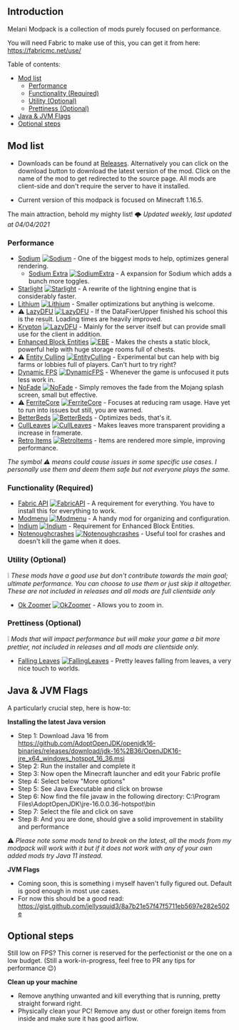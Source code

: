 
## Introduction

Melani Modpack is a collection of mods purely focused on performance. 

You will need Fabric to make use of this, you can get it from here: https://fabricmc.net/use/

Table of contents:
- [Mod list](https://github.com/Alejandro-Sosa/Melani-Modpack#mod-list)
  - [Performance](https://github.com/Alejandro-Sosa/Melani-Modpack#performance)
  - [Functionality (Required)](https://github.com/Alejandro-Sosa/Melani-Modpack#functionality-required)
  - [Utility (Optional)](https://github.com/Alejandro-Sosa/Melani-Modpack#utility-optional)
  - [Prettiness (Optional)](https://github.com/Alejandro-Sosa/Melani-Modpack#prettiness-optional)
- [Java & JVM Flags](https://github.com/Alejandro-Sosa/Melani-Modpack#java--jvm-flags)
- [Optional steps](https://github.com/Alejandro-Sosa/Melani-Modpack#optional-steps)

## Mod list

* Downloads can be found at [Releases](https://github.com/Alejandro-Sosa/Melani-Modpack/releases). Alternatively you can click on the download button to download the latest version of the mod. Click on the name of the mod to get redirected to the source page. All mods are client-side and don't require the server to have it installed.

* Current version of this modpack is focused on Minecraft 1.16.5.

The main attraction, behold my mighty list! 🌩️ *Updated weekly, last updated at 04/04/2021*

### Performance

- [Sodium](https://github.com/CaffeineMC/sodium-fabric) [![Sodium](https://img.shields.io/badge/-%E2%86%93-brightgreen)](https://github.com/CaffeineMC/sodium-fabric/suites/2359795839/artifacts/49961006) - One of the biggest mods to help, optimizes general rendering.
  - [Sodium Extra](https://github.com/FlashyReese/sodium-extra-fabric) [![SodiumExtra](https://img.shields.io/badge/-%E2%86%93-brightgreen)](https://github.com/FlashyReese/sodium-extra-fabric/suites/2363742178/artifacts/50058653) - A expansion for Sodium which adds a bunch more toggles.
- [Starlight](https://github.com/Spottedleaf/Starlight) [![Starlight](https://img.shields.io/badge/-%E2%86%93-brightgreen)](https://github.com/Spottedleaf/Starlight/releases/download/1.0.0-RC1/starlight-fabric-1.0.0-RC1-1.16.x.jar) - A rewrite of the lightning engine that is considerably faster.
- [Lithium](https://github.com/CaffeineMC/lithium-fabric) [![Lithium](https://img.shields.io/badge/-%E2%86%93-brightgreen)](https://github.com/CaffeineMC/lithium-fabric/suites/2240511832/artifacts/46509597) - Smaller optimizations but anything is welcome.
-  ⚠️ [LazyDFU](https://github.com/astei/lazydfu) [![LazyDFU](https://img.shields.io/badge/-%E2%86%93-brightgreen)](https://ci.velocitypowered.com/job/lazydfu/13/artifact/build/libs/lazydfu-0.1.3-SNAPSHOT.jar) - If the DataFixerUpper finished his school this is the result. Loading times are heavily improved.
- [Krypton](https://github.com/astei/krypton) [![LazyDFU](https://img.shields.io/badge/-%E2%86%93-brightgreen)](https://ci.velocitypowered.com/job/krypton/53/artifact/build/libs/krypton-0.1.3-SNAPSHOT.jar) - Mainly for the server itself but can provide small use for the client in addition.
- [Enhanced Block Entities](https://modrinth.com/mod/ebe) [![EBE](https://img.shields.io/badge/-%E2%86%93-brightgreen)](https://cdn.modrinth.com/data/OVuFYfre/versions/0.1/enhancedblockentities-0.1--1.16.x.jar) - Makes the chests a static block, powerful help with huge storage rooms full of chests.
-  ⚠️ [Entity Culling](https://www.curseforge.com/minecraft/mc-mods/entityculling) [![EntityCulling](https://img.shields.io/badge/-%E2%86%93-brightgreen)](https://github.com/tr7zw/EntityCulling-Fabric/suites/2414179978/artifacts/51463326) - Experimental but can help with big farms or lobbies full of players. Can't hurt to try right?
- [Dynamic FPS](https://modrinth.com/mod/dynamic-fps) [![DynamicFPS](https://img.shields.io/badge/-%E2%86%93-brightgreen)](https://github.com/juliand665/Dynamic-FPS/releases/download/2.0.1/dynamic-fps-2.0.1.jar) - Whenever the game is unfocused it puts less work in.
- [NoFade](https://modrinth.com/mod/no-fade) [![NoFade](https://img.shields.io/badge/-%E2%86%93-brightgreen)](https://github.com/UltimateBoomer/mc-no-fade/suites/2194499442/artifacts/45274069) - Simply removes the fade from the Mojang splash screen, small but effective.
-  ⚠️ [FerriteCore](https://github.com/malte0811/FerriteCore) [![FerriteCore](https://img.shields.io/badge/-%E2%86%93-brightgreen)](https://www.curseforge.com/minecraft/mc-mods/ferritecore-fabric/download/3253564/file) - Focuses at reducing ram usage. Have yet to run into issues but still, you are warned.
-  [BetterBeds](https://modrinth.com/mod/better-beds) [![BetterBeds](https://img.shields.io/badge/-%E2%86%93-brightgreen)](https://github.com/TeamMidnightDust/BetterBeds/releases/download/v1.1.0/betterbeds-1.1.0.jar) - Optimizes beds, that's it.
-  [CullLeaves](https://modrinth.com/mod/cull-leaves) [![CullLeaves](https://img.shields.io/badge/-%E2%86%93-brightgreen)](https://github.com/TeamMidnightDust/CullLeaves/releases/download/v2.0.0/cullleaves-2.0.0.jar) - Makes leaves more transparent providing a increase in framerate.
-  [Retro Items](https://modrinth.com/mod/retroitems) [![RetroItems](https://img.shields.io/badge/-%E2%86%93-brightgreen)](https://github.com/hatninja/RetroItems/suites/2383435139/artifacts/50617931) - Items are rendered more simple, improving performance.

*The symbol ⚠️ means could cause issues in some specific use cases. I personally use them and deem them safe but not everyone plays the same.*

### Functionality (Required)

- [Fabric API](https://www.curseforge.com/minecraft/mc-mods/fabric-api) [![FabricAPI](https://img.shields.io/badge/-%E2%86%93-brightgreen)](https://www.curseforge.com/minecraft/mc-mods/fabric-api/download/3248105/file) - A requirement for everything. You have to install this for everything to work.
- [Modmenu](https://github.com/TerraformersMC/ModMenu) [![Modmenu](https://img.shields.io/badge/-%E2%86%93-brightgreen)](https://github.com/TerraformersMC/ModMenu/suites/2099345544/artifacts/42641822) - A handy mod for organizing and configuration.
- [Indium](https://github.com/comp500/Indium) [![Indium](https://img.shields.io/badge/-%E2%86%93-brightgreen)](https://github.com/comp500/Indium/suites/2363754187/artifacts/50058978) - Requirement for Enhanced Block Entities.
- [Notenoughcrashes](https://www.curseforge.com/minecraft/mc-mods/not-enough-crashes) [![Notenoughcrashes](https://img.shields.io/badge/-%E2%86%93-brightgreen)](https://www.curseforge.com/minecraft/mc-mods/not-enough-crashes/download/3226331/file) - Useful tool for crashes and doesn't kill the game when it does.

### Utility (Optional)

❕ *These mods have a good use but don't contribute towards the main goal; ultimate performance. You can choose to use them or just skip it altogether. These are not included in releases and all mods are full clientside only*

- [Ok Zoomer](https://modrinth.com/mod/ok-zoomer) [![OkZoomer](https://img.shields.io/badge/-%E2%86%93-brightgreen)](https://github.com/joaoh1/OkZoomer/releases/download/4.0.1%2B1.16.2/okzoomer-4.0.1+1.16.2.jar) - Allows you to zoom in.

### Prettiness (Optional)

❕ *Mods that will impact performance but will make your game a bit more prettier, not included in releases and all mods are clientside only.*

- [Falling Leaves](https://modrinth.com/mod/fallingleaves) [![FallingLeaves](https://img.shields.io/badge/-%E2%86%93-brightgreen)](https://github.com/RandomMcSomethin/fallingleaves/suites/2409365867/artifacts/51323158) - Pretty leaves falling from leaves, a very nice touch to worlds.

## Java & JVM Flags

A particularly crucial step, here is how-to:

**Installing the latest Java version**
- Step 1: Download Java 16 from https://github.com/AdoptOpenJDK/openjdk16-binaries/releases/download/jdk-16%2B36/OpenJDK16-jre_x64_windows_hotspot_16_36.msi
- Step 2: Run the installer and complete it
- Step 3: Now open the Minecraft launcher and edit your Fabric profile
- Step 4: Select below "More options"
- Step 5: See Java Executable and click on browse
- Step 6: Now find the file javaw in the following directory: C:\Program Files\AdoptOpenJDK\jre-16.0.0.36-hotspot\bin
- Step 7: Select the file and click on save
- Step 8: And you are done, should give a solid improvement in stability and performance

⚠️ *Please note some mods tend to break on the latest, all the mods from my modpack will work with it but if it does not work with any of your own added mods try Java 11 instead.*

**JVM Flags**
- Coming soon, this is something i myself haven't fully figured out. Default is good enough in most use cases.
- For now this should be a good read: https://gist.github.com/jellysquid3/8a7b21e57f47f5711eb5697e282e502e

## Optional steps

Still low on FPS? This corner is reserved for the perfectionist or the one on a low budget. (Still a work-in-progress, feel free to PR any tips for performance 😉)

**Clean up your machine**
- Remove anything unwanted and kill everything that is running, pretty straight forward right.
- Physically clean your PC! Remove any dust or other foreign items from inside and make sure it has good airflow.
